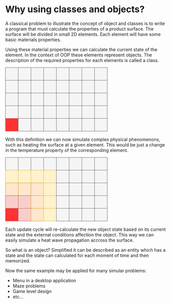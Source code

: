 # Why using classes and objects?

A classical problem to illustrate the concept of object and classes is to write a program that 
must calculate the properties of a product surface. The surface will be divided in small 2D 
elements. Each element will have some basic materials properties.

Using these material properties we can calculate the current state of the element. In the context
of OOP these elements represent objects. The description of the required properties for each 
elements is called a class.

![](start_heating.png)

With this definition we can now simulate complex physical phenomenons, such as heating the 
surface at a given element. This would be just a change in the temperature property of the 
corresponding element.

![](heat_propagation.png)

Each update cycle will re-calculate the new object state based on its current state and the 
external conditions affection the object. This way we can easily simulate a heat wave 
propagation accross the surface.

So what is an object? Simplified it can be described as an entity which has a state and the 
state can calculated for each moment of time and then memorized.

Now the same example may be applied for many simular problems: 

- Menu in a desktop application
- Maze problems
- Game level design
- etc...